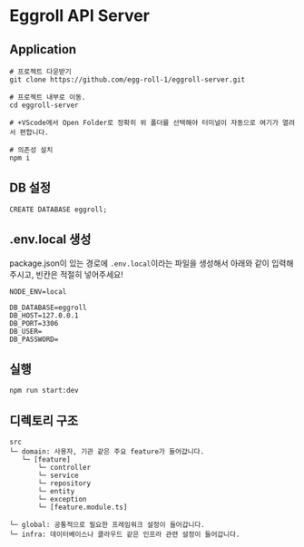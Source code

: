 # Eggroll API Server

## Application

```
# 프로젝트 다운받기
git clone https://github.com/egg-roll-1/eggroll-server.git

# 프로젝트 내부로 이동.
cd eggroll-server

# +VScode에서 Open Folder로 정확히 위 폴더를 선택해야 터미널이 자동으로 여기가 열려서 편합니다.

# 의존성 설치
npm i
```

## DB 설정

```
CREATE DATABASE eggroll;
```

## .env.local 생성

package.json이 있는 경로에 `.env.local`이라는 파일을 생성해서 아래와 같이 입력해주시고, 빈칸은 적절히 넣어주세요!

```
NODE_ENV=local

DB_DATABASE=eggroll
DB_HOST=127.0.0.1
DB_PORT=3306
DB_USER=
DB_PASSWORD=
```

## 실행

```
npm run start:dev
```

## 디렉토리 구조

```
src
└─ domain: 사용자, 기관 같은 주요 feature가 들어갑니다.
   └─ [feature]
       └─ controller
       └─ service
       └─ repository
       └─ entity
       └─ exception
       └─ [feature.module.ts]

└─ global: 공통적으로 필요한 프레임워크 설정이 들어갑니다.
└─ infra: 데이터베이스나 클라우드 같은 인프라 관련 설정이 들어갑니다.
```
